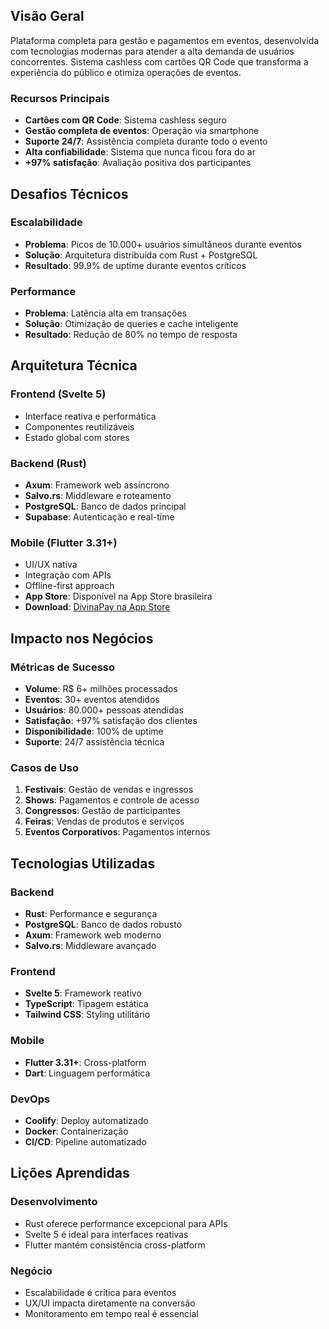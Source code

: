 ## Visão Geral

Plataforma completa para gestão e pagamentos em eventos, desenvolvida com tecnologias modernas para atender a alta demanda de usuários concorrentes. Sistema cashless com cartões QR Code que transforma a experiência do público e otimiza operações de eventos.

### Recursos Principais
- **Cartões com QR Code**: Sistema cashless seguro
- **Gestão completa de eventos**: Operação via smartphone
- **Suporte 24/7**: Assistência completa durante todo o evento
- **Alta confiabilidade**: Sistema que nunca ficou fora do ar
- **+97% satisfação**: Avaliação positiva dos participantes

## Desafios Técnicos

### Escalabilidade
- **Problema**: Picos de 10.000+ usuários simultâneos durante eventos
- **Solução**: Arquitetura distribuída com Rust + PostgreSQL
- **Resultado**: 99.9% de uptime durante eventos críticos

### Performance
- **Problema**: Latência alta em transações
- **Solução**: Otimização de queries e cache inteligente
- **Resultado**: Redução de 80% no tempo de resposta

## Arquitetura Técnica

### Frontend (Svelte 5)
- Interface reativa e performática
- Componentes reutilizáveis
- Estado global com stores

### Backend (Rust)
- **Axum**: Framework web assíncrono
- **Salvo.rs**: Middleware e roteamento
- **PostgreSQL**: Banco de dados principal
- **Supabase**: Autenticação e real-time

### Mobile (Flutter 3.31+)
- UI/UX nativa
- Integração com APIs
- Offline-first approach
- **App Store**: Disponível na App Store brasileira
- **Download**: [DivinaPay na App Store](https://apps.apple.com/br/app/divinapay/id6502572908)

## Impacto nos Negócios

### Métricas de Sucesso
- **Volume**: R$ 6+ milhões processados
- **Eventos**: 30+ eventos atendidos
- **Usuários**: 80.000+ pessoas atendidas
- **Satisfação**: +97% satisfação dos clientes
- **Disponibilidade**: 100% de uptime
- **Suporte**: 24/7 assistência técnica

### Casos de Uso
1. **Festivais**: Gestão de vendas e ingressos
2. **Shows**: Pagamentos e controle de acesso
3. **Congressos**: Gestão de participantes
4. **Feiras**: Vendas de produtos e serviços
5. **Eventos Corporativos**: Pagamentos internos

## Tecnologias Utilizadas

### Backend
- **Rust**: Performance e segurança
- **PostgreSQL**: Banco de dados robusto
- **Axum**: Framework web moderno
- **Salvo.rs**: Middleware avançado

### Frontend
- **Svelte 5**: Framework reativo
- **TypeScript**: Tipagem estática
- **Tailwind CSS**: Styling utilitário

### Mobile
- **Flutter 3.31+**: Cross-platform
- **Dart**: Linguagem performática

### DevOps
- **Coolify**: Deploy automatizado
- **Docker**: Containerização
- **CI/CD**: Pipeline automatizado

## Lições Aprendidas

### Desenvolvimento
- Rust oferece performance excepcional para APIs
- Svelte 5 é ideal para interfaces reativas
- Flutter mantém consistência cross-platform

### Negócio
- Escalabilidade é crítica para eventos
- UX/UI impacta diretamente na conversão
- Monitoramento em tempo real é essencial

